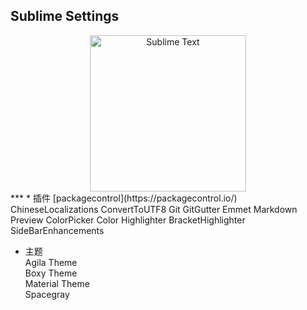 ## Sublime Settings  
<div align=center>
<img src="https://upload.wikimedia.org/wikipedia/en/4/4c/Sublime_Text_Logo.png" width="250" height="250" alt="Sublime Text"/>
</div>
***
* 插件  
[packagecontrol](https://packagecontrol.io/)  
ChineseLocalizations  
ConvertToUTF8  
Git  
GitGutter  
Emmet  
Markdown Preview  
ColorPicker  
Color Highlighter  
BracketHighlighter  
SideBarEnhancements  

* 主题  
Agila Theme  
Boxy Theme  
Material Theme  
Spacegray  